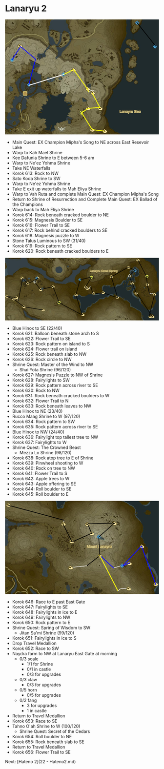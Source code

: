 # Lanaryu 2

![Lanaryu12](images/Lanaryu12.PNG)

* Main Quest: EX Champion Mipha's Song to NE across East Resevoir Lake
* Warp to Kah Mael Shrine
* Kee Dafunia Shrine to E between 5-6 am
* Warp to Ne'ez Yohma Shrine
* Take NE Waterfalls
* Korok 613: Rock to NW
* Sato Koda Shrine to SW
* Warp to Ne'ez Yohma Shrine
* Take E exit up waterfalls to Mah Eliya Shrine
* Warp to Vah Ruta and complete Main Quest: EX Champion Mipha's Song
* Return to Shrine of Resurrection and Complete Main Quest: EX Ballad of the Champions
* Warp back to Mah Eliya Shrine
* Korok 614: Rock beneath cracked boulder to NE
* Korok 615: Magnesis Boulder to SE
* Korok 616: Flower Trail to SE
* Korok 617: Rock behind cracked boulders to SE
* Korok 618: Magnesis puzzle to W
* Stone Talus Luminous to SW (31/40)
* Korok 619: Rock pattern to SE
* Korok 620: Rock beneath cracked boulders to E

![Lanaryu13](images/Lanaryu13.PNG)

* Blue Hinox to SE (22/40)
* Korok 621: Balloon beneath stone arch to S
* Korok 622: Flower Trail to SE
* Korok 623: Rock pattern on island to S
* Korok 624: Flower trail on island
* Korok 625: Rock beneath slab to NW
* Korok 626: Rock circle to NW
* Shrine Quest: Master of the Wind to NW
  * Shai Yota Shrine (96/120)
* Korok 627: Magnesis Puzzle to NW of Shrine
* Korok 628: Fairylights to SW
* Korok 629: Rock pattern across river to SE
* Korok 630: Rock to NW
* Korok 631: Rock beneath cracked boulders to W
* Korok 632: Flower Trail to N
* Korok 633: Rock beneath leaves to NW
* Blue Hinox to NE (23/40)
* Rucco Maag Shrine to W (97/120)
* Korok 634: Rock pattern to SW
* Korok 635: Rock pattern across river to SE
* Blue Hinox to NW (24/40)
* Korok 636: Fairylight top tallest tree to NW
* Korok 637: Fairylights to W
* Shrine Quest: The Crowned Beast
  * Mezza Lo Shrine (98/120)
* Korok 638: Rock atop tree to E of Shrine
* Korok 639: Pinwheel shooting to W
* Korok 640: Rock on tree to NW
* Korok 641: Flower Trail to S
* Korok 642: Apple trees to W
* Korok 643: Apple offering to SE
* Korok 644: Roll boulder to SE
* Korok 645: Roll boulder to E

![Lanaryu14](images/Lanaryu14.PNG)

* Korok 646: Race to E past East Gate
* Korok 647: Fairylights to SE
* Korok 648: Fairylights in ice to E
* Korok 649: Fairylights to NW
* Korok 650: Rock pattern to E
* Shrine Quest: Spring of Wisdom to SW
  * Jitan Sa'mi Shrine (99/120)
* Korok 651: Fairylights in ice to S
* Drop Travel Medallion
* Korok 652: Race to SW
* Naydra farm to NW at Lanaryu East Gate at morning
  * 0/3 scale
    * 1/1 for Shrine
    * 0/1 in castle
    * 0/3 for upgrades
  * 0/3 claw
    * 0/3 for upgrades
  * 0/5 horn
    * 0/5 for upgrades
  * 0/2 fang
    * 3 for upgrades
    * 1 in castle
* Return to Travel Medallion
* Korok 653: Race to SE
* Tahno O'ah Shrine to W (100/120)
  * Shrine Quest: Secret of the Cedars
* Korok 654: Roll boulder to NE
* Korok 655: Rock beneath slab to SE
* Return to Travel Medallion
* Korok 656: Flower Trail to SE

Next: [Hateno 2](22 - Hateno2.md)
